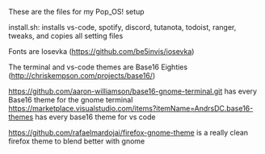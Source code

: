 These are the files for my Pop_OS! setup

install.sh: installs vs-code, spotify, discord, tutanota, todoist, ranger, tweaks, and copies all setting files

Fonts are Iosevka (https://github.com/be5invis/iosevka)

The terminal and vs-code themes are Base16 Eighties (http://chriskempson.com/projects/base16/)

https://github.com/aaron-williamson/base16-gnome-terminal.git has every Base16 theme for the gnome terminal
https://marketplace.visualstudio.com/items?itemName=AndrsDC.base16-themes has every base16 theme for vs code

https://github.com/rafaelmardojai/firefox-gnome-theme is a really clean firefox theme to blend better with gnome